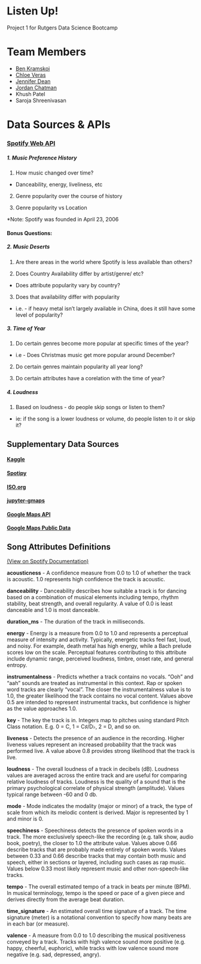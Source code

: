 # Listen Up! 

Project 1 for Rutgers Data Science Bootcamp

# Team Members

* [Ben Kramskoi](https://github.com/kramskb1)
* [Chloe Veras](https://github.com/cveras33)
* [Jennifer Dean](https://github.com/Jen-Dean) 
* [Jordan Chatman](https://github.com/JordanChat)
* Khush Patel
* Saroja Shreenivasan

# Data Sources & APIs

### [Spotify Web API](https://developer.spotify.com/documentation/web-api/)

##### 1. Music Preference History

1. How music changed over time? 
  * Danceability, energy, liveliness, etc
  
2. Genre popularity over the course of history

3. Genre popularity vs Location

  *Note: Spotify was founded in April 23, 2006

#### Bonus Questions:

##### 2. Music Deserts

1. Are there areas in the world where Spotify is less available than others?

2. Does Country Availability differ by artist/genre/ etc?
  * Does attribute popularity vary by country?
  
3. Does that availability differ with popularity 
  * i.e. - if heavy metal isn’t largely available in China, does it still have some level of popularity?
  
##### 3. Time of Year

1. Do certain genres become more popular at specific times of the year? 
  * i.e - Does Christmas music get more popular around December?
  
2. Do certain genres maintain popularity all year long? 

3. Do certain attributes have a corelation with the time of year?

##### 4. Loudness

1. Based on loudness - do people skip songs or listen to them? 
  * ie: if the song is a lower loudness or volume, do people listen to it or skip it?

## Supplementary Data Sources

#### [Kaggle](https://www.kaggle.com/)

#### [Spotipy](https://github.com/plamere/spotipy)

#### [ISO.org](https://www.iso.org/obp/ui/#search)

#### [jupyter-gmaps](jupyter-gmaps.readthedocs.io)

#### [Google Maps API](https://developers.google.com/places/web-service/overview)

#### [Google Maps Public Data](https://developers.google.com/public-data/docs/canonical/countries_csv)

## Song Attributes Definitions

[(View on Spotify Documentation)](https://developer.spotify.com/documentation/web-api/reference/object-model/#audio-features-object)

**acousticness** - A confidence measure from 0.0 to 1.0 of whether the track is acoustic. 1.0 represents high confidence the track is acoustic.

**danceability** - Danceability describes how suitable a track is for dancing based on a combination of musical elements including tempo, rhythm stability, beat strength, and overall regularity. A value of 0.0 is least danceable and 1.0 is most danceable.

**duration_ms** - The duration of the track in milliseconds.

**energy** - Energy is a measure from 0.0 to 1.0 and represents a perceptual measure of intensity and activity. Typically, energetic tracks feel fast, loud, and noisy. For example, death metal has high energy, while a Bach prelude scores low on the scale. Perceptual features contributing to this attribute include dynamic range, perceived loudness, timbre, onset rate, and general entropy.

**instrumentalness** - 	Predicts whether a track contains no vocals. “Ooh” and “aah” sounds are treated as instrumental in this context. Rap or spoken word tracks are clearly “vocal”. The closer the instrumentalness value is to 1.0, the greater likelihood the track contains no vocal content. Values above 0.5 are intended to represent instrumental tracks, but confidence is higher as the value approaches 1.0.

**key** - The key the track is in. Integers map to pitches using standard Pitch Class notation. E.g. 0 = C, 1 = C♯/D♭, 2 = D, and so on.

**liveness** - Detects the presence of an audience in the recording. Higher liveness values represent an increased probability that the track was performed live. A value above 0.8 provides strong likelihood that the track is live.

**loudness** - 	The overall loudness of a track in decibels (dB). Loudness values are averaged across the entire track and are useful for comparing relative loudness of tracks. Loudness is the quality of a sound that is the primary psychological correlate of physical strength (amplitude). Values typical range between -60 and 0 db.

**mode** - 	Mode indicates the modality (major or minor) of a track, the type of scale from which its melodic content is derived. Major is represented by 1 and minor is 0.

**speechiness** - Speechiness detects the presence of spoken words in a track. The more exclusively speech-like the recording (e.g. talk show, audio book, poetry), the closer to 1.0 the attribute value. Values above 0.66 describe tracks that are probably made entirely of spoken words. Values between 0.33 and 0.66 describe tracks that may contain both music and speech, either in sections or layered, including such cases as rap music. Values below 0.33 most likely represent music and other non-speech-like tracks.

**tempo** - The overall estimated tempo of a track in beats per minute (BPM). In musical terminology, tempo is the speed or pace of a given piece and derives directly from the average beat duration.

**time_signature** - An estimated overall time signature of a track. The time signature (meter) is a notational convention to specify how many beats are in each bar (or measure).

**valence** - A measure from 0.0 to 1.0 describing the musical positiveness conveyed by a track. Tracks with high valence sound more positive (e.g. happy, cheerful, euphoric), while tracks with low valence sound more negative (e.g. sad, depressed, angry).

